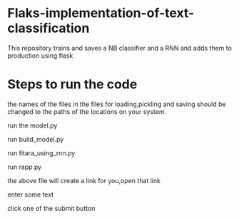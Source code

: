 # Flaks-implementation-of-text-classification
This repository trains and saves a NB classifier and a RNN and adds them to production using flask
# Steps to run the code
the names of the files in the files for loading,pickling and saving should be changed to the paths of the locations on your system.

run the model.py

run build_model.py

run fitara_using_rnn.py

run rapp.py

the above file will create a link for you,open that link

enter some text

click one of the submit button
